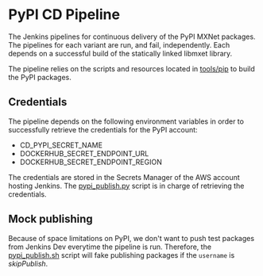 <!--- Licensed to the Apache Software Foundation (ASF) under one -->
<!--- or more contributor license agreements.  See the NOTICE file -->
<!--- distributed with this work for additional information -->
<!--- regarding copyright ownership.  The ASF licenses this file -->
<!--- to you under the Apache License, Version 2.0 (the -->
<!--- "License"); you may not use this file except in compliance -->
<!--- with the License.  You may obtain a copy of the License at -->

<!---   http://www.apache.org/licenses/LICENSE-2.0 -->

<!--- Unless required by applicable law or agreed to in writing, -->
<!--- software distributed under the License is distributed on an -->
<!--- "AS IS" BASIS, WITHOUT WARRANTIES OR CONDITIONS OF ANY -->
<!--- KIND, either express or implied.  See the License for the -->
<!--- specific language governing permissions and limitations -->
<!--- under the License. -->

# PyPI CD Pipeline

The Jenkins pipelines for continuous delivery of the PyPI MXNet packages.
The pipelines for each variant are run, and fail, independently. Each depends
on a successful build of the statically linked libmxet library.

The pipeline relies on the scripts and resources located in [tools/pip](https://github.com/apache/incubator-mxnet/tree/master/tools/pip)
to build the PyPI packages.

## Credentials

The pipeline depends on the following environment variables in order to successfully
retrieve the credentials for the PyPI account:

* CD_PYPI_SECRET_NAME
* DOCKERHUB_SECRET_ENDPOINT_URL
* DOCKERHUB_SECRET_ENDPOINT_REGION

The credentials are stored in the Secrets Manager of the AWS account hosting Jenkins.
The [pypi_publish.py](pypi_publish.sh) script is in charge of retrieving the credentials.

## Mock publishing

Because of space limitations on PyPI, we don't want to push test packages from Jenkins Dev
everytime the pipeline is run. Therefore, the [pypi_publish.sh](pypi_publish.sh) 
script will fake publishing packages if the `username` is *skipPublish*.
